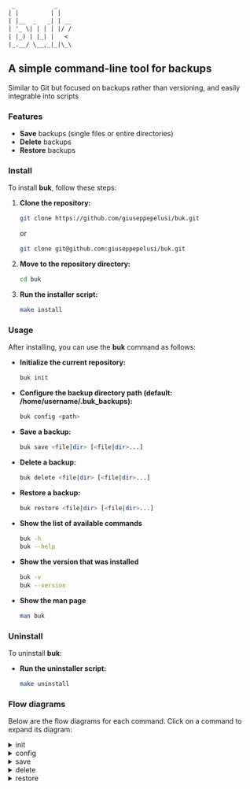 ```
 _           _
| |         | |
| |__  _   _| | __
| '_ \| | | | |/ /
| |_) | |_| |   <
|_.__/ \__,_|_|\_\
```

## **A simple command-line tool for backups**

Similar to Git but focused on backups rather than versioning, and easily integrable into scripts

### **Features**

- **Save** backups (single files or entire directories)
- **Delete** backups
- **Restore** backups

### **Install**

To install **buk**, follow these steps:

1. **Clone the repository:**
   ```sh
   git clone https://github.com/giuseppepelusi/buk.git
   ```

   or

   ```sh
   git clone git@github.com:giuseppepelusi/buk.git
   ```

2. **Move to the repository directory:**
    ```sh
    cd buk
    ```

3. **Run the installer script:**
    ```sh
    make install
    ```

### **Usage**

After installing, you can use the **buk** command as follows:

- **Initialize the current repository:**
    ```sh
    buk init
    ```

- **Configure the backup directory path (default: /home/username/.buk_backups):**
    ```sh
    buk config <path>
    ```

- **Save a backup:**
    ```sh
    buk save <file|dir> [<file|dir>...]
    ```

- **Delete a backup:**
    ```sh
    buk delete <file|dir> [<file|dir>...]
    ```

- **Restore a backup:**
    ```sh
    buk restore <file|dir> [<file|dir>...]
    ```

- **Show the list of available commands**
	```sh
	buk -h
	buk --help
	```

- **Show the version that was installed**
	```sh
	buk -v
	buk --version
	```

- **Show the man page**
	```sh
	man buk
	```

### **Uninstall**

To uninstall **buk**:

- **Run the uninstaller script:**
    ```sh
    make uninstall
    ```

### **Flow diagrams**

Below are the flow diagrams for each command. Click on a command to expand its diagram:

<details>
<summary>init</summary>

![init flow](doc/diagrams/init.svg)

</details>

</details>

<details>
<summary>config</summary>

![config flow](doc/diagrams/config.svg)

</details>

<details>
<summary>save</summary>

![save flow](doc/diagrams/save.svg)

</details>

<details>
<summary>delete</summary>

![delete flow](doc/diagrams/delete.svg)

</details>

<details>
<summary>restore</summary>

![restore flow](doc/diagrams/restore.svg)
